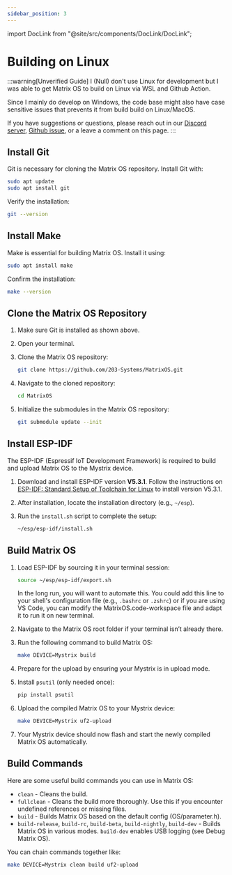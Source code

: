 ```yaml
---
sidebar_position: 3
---
```


import DocLink from "@site/src/components/DocLink/DocLink";

# Building on Linux

:::warning[Unverified Guide]
I (Null) don't use Linux for development but I was able to get Matrix OS to build on Linux via WSL and Github Action.

Since I mainly do develop on Windows, the code base might also have case sensitive issues that prevents it from build build on Linux/MacOS.

If you have suggestions or questions, please reach out in our [Discord server](https://discord.gg/rRVCBHHPfw), [Github issue](https://github.com/203-Systems/Matrix-Wiki), or a leave a comment on this page.
:::

## Install Git

Git is necessary for cloning the Matrix OS repository. Install Git with:

```bash
sudo apt update
sudo apt install git
```

Verify the installation:

```bash
git --version
```

## Install Make

Make is essential for building Matrix OS. Install it using:

```bash
sudo apt install make
```

Confirm the installation:

```bash
make --version
```

## Clone the Matrix OS Repository

1. Make sure Git is installed as shown above.

2. Open your terminal.

3. Clone the Matrix OS repository:

   ```bash
   git clone https://github.com/203-Systems/MatrixOS.git
   ```

4. Navigate to the cloned repository:

   ```bash
   cd MatrixOS
   ```

5. Initialize the submodules in the Matrix OS repository:

   ```bash
   git submodule update --init
   ```

## Install ESP-IDF

The ESP-IDF (Espressif IoT Development Framework) is required to build and upload Matrix OS to the Mystrix device.

1. Download and install ESP-IDF version **V5.3.1**. Follow the instructions on [ESP-IDF: Standard Setup of Toolchain for Linux](https://docs.espressif.com/projects/esp-idf/en/stable/esp32/get-started/linux-setup.html) to install version V5.3.1.

2. After installation, locate the installation directory (e.g., `~/esp`).

3. Run the `install.sh` script to complete the setup:

   ```bash
   ~/esp/esp-idf/install.sh
   ```

## Build Matrix OS

1. Load ESP-IDF by sourcing it in your terminal session:

   ```bash
   source ~/esp/esp-idf/export.sh
   ```

    In the long run, you will want to automate this. You could add this line to your shell's configuration file (e.g., `.bashrc` or `.zshrc`) or if you are using VS Code, you can modify the MatrixOS.code-workspace file and adapt it to run it on new terminal.

2. Navigate to the Matrix OS root folder if your terminal isn’t already there.

3. Run the following command to build Matrix OS:

   ```bash
   make DEVICE=Mystrix build
   ```

4. Prepare for the upload by ensuring your Mystrix is in <DocLink to="/docs/Mystrix/MystrixSpecific/UpdateMatrixOS#enter-os-update-mode">upload mode</DocLink>.

5. Install `psutil` (only needed once):

   ```bash
   pip install psutil
   ```

6. Upload the compiled Matrix OS to your Mystrix device:

   ```bash
   make DEVICE=Mystrix uf2-upload
   ```

7. Your Mystrix device should now flash and start the newly compiled Matrix OS automatically.

## Build Commands

Here are some useful build commands you can use in Matrix OS:

- `clean` - Cleans the build.
- `fullclean` - Cleans the build more thoroughly. Use this if you encounter undefined references or missing files.
- `build` - Builds Matrix OS based on the default config (OS/parameter.h).
- `build-release`, `build-rc`, `build-beta`, `build-nightly`, `build-dev` - Builds Matrix OS in various modes. `build-dev` enables USB logging (see <DocLink to="/docs/Developer/DebugMatrixOS/DebugMatrixOSCpp">Debug Matrix OS</DocLink>).

You can chain commands together like:
```bash
make DEVICE=Mystrix clean build uf2-upload
```